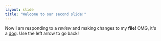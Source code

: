 ```yaml
---
layout: slide
title: "Welcome to our second slide!"
---
```

Now I am responding to a *review* and making changes to my **file!** OMG, it's a [dog](https://wallpaperaccess.com/full/2378659.jpg).
Use the left arrow to go back!